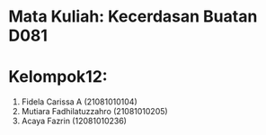 # Mata Kuliah: Kecerdasan Buatan D081
# Kelompok12:
1. Fidela Carissa A (21081010104)
2. Mutiara Fadhilatuzzahro (21081010205)
3. Acaya Fazrin (12081010236)
